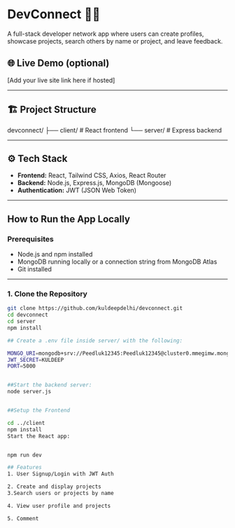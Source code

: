 # DevConnect 🧑‍💻

A full-stack developer network app where users can create profiles, showcase projects, search others by name or project, and leave feedback.

## 🌐 Live Demo (optional)
[Add your live site link here if hosted]

---

## 🏗️ Project Structure
devconnect/
├── client/ # React frontend
└── server/ # Express backend


---

## ⚙️ Tech Stack

- **Frontend:** React, Tailwind CSS, Axios, React Router
- **Backend:** Node.js, Express.js, MongoDB (Mongoose)
- **Authentication:** JWT (JSON Web Token)

---

##  How to Run the App Locally

### Prerequisites

- Node.js and npm installed
- MongoDB running locally or a connection string from MongoDB Atlas
- Git installed

---

### 1. Clone the Repository

```bash
git clone https://github.com/kuldeepdelhi/devconnect.git
cd devconnect
cd server
npm install

## Create a .env file inside server/ with the following:

MONGO_URI=mongodb+srv://Peedluk12345:Peedluk12345@cluster0.mmegimw.mongodb.net/devconnect?retryWrites=true&w=majority
JWT_SECRET=KULDEEP
PORT=5000


##Start the backend server:
node server.js


##Setup the Frontend

cd ../client
npm install
Start the React app:


npm run dev

## Features
1. User Signup/Login with JWT Auth

2. Create and display projects
3.Search users or projects by name

4. View user profile and projects

5. Comment 
